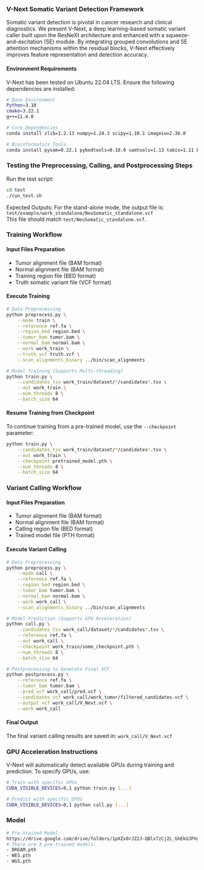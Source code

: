 ### V-Next Somatic Variant Detection Framework
Somatic variant detection is pivotal in cancer research and clinical diagnostics. We present V-Next, a deep learning-based somatic variant caller built upon the ResNeXt architecture and enhanced with a squeeze-and-excitation (SE) module. By integrating grouped convolutions and SE attention mechanisms within the residual blocks, V-Next effectively improves feature representation and detection accuracy.
#### Environment Requirements
V-Next has been tested on Ubuntu 22.04 LTS. Ensure the following dependencies are installed:
```bash
# Base Environment
Python=3.10
cmake=3.22.1
g++=11.4.0

# Core Dependencies
conda install zlib=1.2.13 numpy=1.24.3 scipy=1.10.1 imageio=2.36.0

# Bioinformatics Tools
conda install pysam=0.22.1 pybedtools=0.10.0 samtools=1.13 tabix=1.11 bedtools=2.30.0 biopython=1.78 -c bioconda
```

### Testing the Preprocessing, Calling, and Postprocessing Steps
Run the test script:
```bash
cd test
./run_test.sh
```

Expected Outputs:
For the stand-alone mode, the output file is:  
`test/example/work_standalone/NeuSomatic_standalone.vcf`  
This file should match `test/NeuSomatic_standalone.vcf`.


### Training Workflow
#### Input Files Preparation
- Tumor alignment file (BAM format)
- Normal alignment file (BAM format)
- Training region file (BED format)
- Truth somatic variant file (VCF format)

#### Execute Training
```bash
# Data Preprocessing
python preprocess.py \
    --mode train \
    --reference ref.fa \
    --region_bed region.bed \
    --tumor_bam tumor.bam \
    --normal_bam normal.bam \
    --work work_train \
    --truth_vcf truth.vcf \
    --scan_alignments_binary ../bin/scan_alignments

# Model Training (Supports Multi-threading)
python train.py \
    --candidates_tsv work_train/dataset/*/candidates*.tsv \
    --out work_train \
    --num_threads 8 \
    --batch_size 64
```

#### Resume Training from Checkpoint
To continue training from a pre-trained model, use the `--checkpoint` parameter:
```bash
python train.py \
    --candidates_tsv work_train/dataset/*/candidates*.tsv \
    --out work_train \
    --checkpoint pretrained_model.pth \
    --num_threads 8 \
    --batch_size 64
```


### Variant Calling Workflow
#### Input Files Preparation
- Tumor alignment file (BAM format)
- Normal alignment file (BAM format)
- Calling region file (BED format)
- Trained model file (PTH format)

#### Execute Variant Calling
```bash
# Data Preprocessing
python preprocess.py \
    --mode call \
    --reference ref.fa \
    --region_bed region.bed \
    --tumor_bam tumor.bam \
    --normal_bam normal.bam \
    --work work_call \
    --scan_alignments_binary ../bin/scan_alignments

# Model Prediction (Supports GPU Acceleration)
python call.py \
    --candidates_tsv work_call/dataset/*/candidates*.tsv \
    --reference ref.fa \
    --out work_call \
    --checkpoint work_train/some_checkpoint.pth \
    --num_threads 8 \
    --batch_size 64

# Postprocessing to Generate Final VCF
python postprocess.py \
    --reference ref.fa \
    --tumor_bam tumor.bam \
    --pred_vcf work_call/pred.vcf \
    --candidates_vcf work_call/work_tumor/filtered_candidates.vcf \
    --output_vcf work_call/V_Next.vcf \
    --work work_call
```

#### Final Output
The final variant calling results are saved in: `work_call/V_Next.vcf`


### GPU Acceleration Instructions
V-Next will automatically detect available GPUs during training and prediction. To specify GPUs, use:
```bash
# Train with specific GPUs
CUDA_VISIBLE_DEVICES=0,1 python train.py [...]

# Predict with specific GPUs
CUDA_VISIBLE_DEVICES=0,1 python call.py [...]
```
### Model
```bash
# Pre-trained Model
https://drive.google.com/drive/folders/1pXZvOrJZ2J-QBlx7zCj2L_GhEkUJPVgb?usp=drive_link
# There are 3 pre-trained models:
- DREAM.pth
- WES.pth
- WGS.pth
